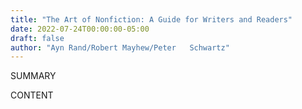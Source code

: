 ```yaml
---
title: "The Art of Nonfiction: A Guide for Writers and Readers"
date: 2022-07-24T00:00:00-05:00
draft: false
author: "Ayn Rand/Robert Mayhew/Peter   Schwartz"
---
```


SUMMARY

<!--more-->

CONTENT